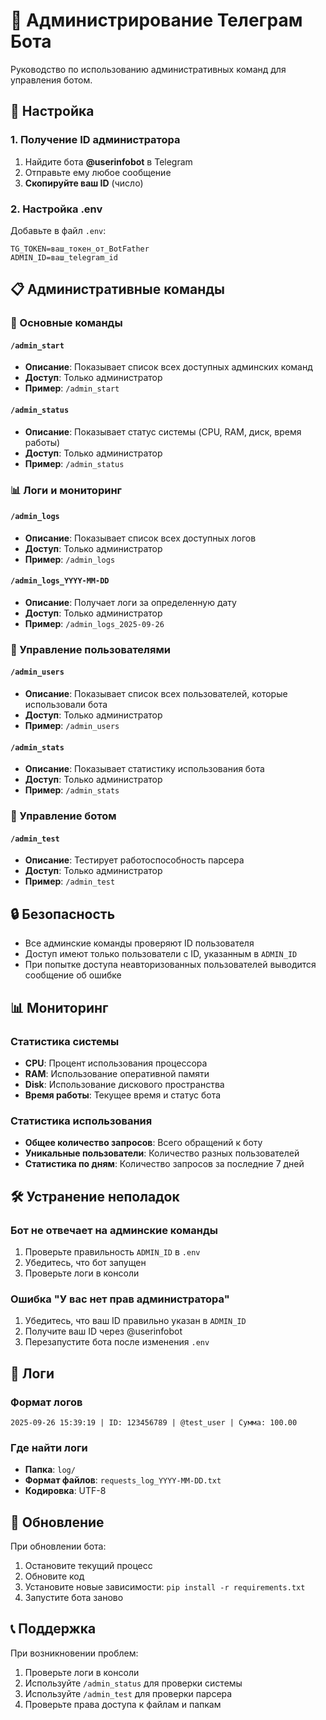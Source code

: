 # 🔧 Администрирование Телеграм Бота

Руководство по использованию административных команд для управления ботом.

## 🚀 Настройка

### 1. Получение ID администратора
1. Найдите бота **@userinfobot** в Telegram
2. Отправьте ему любое сообщение
3. **Скопируйте ваш ID** (число)

### 2. Настройка .env
Добавьте в файл `.env`:
```.env
TG_TOKEN=ваш_токен_от_BotFather
ADMIN_ID=ваш_telegram_id
```

## 📋 Административные команды

### 🔧 Основные команды

#### `/admin_start`
- **Описание**: Показывает список всех доступных админских команд
- **Доступ**: Только администратор
- **Пример**: `/admin_start`

#### `/admin_status`
- **Описание**: Показывает статус системы (CPU, RAM, диск, время работы)
- **Доступ**: Только администратор
- **Пример**: `/admin_status`

### 📊 Логи и мониторинг

#### `/admin_logs`
- **Описание**: Показывает список всех доступных логов
- **Доступ**: Только администратор
- **Пример**: `/admin_logs`

#### `/admin_logs_YYYY-MM-DD`
- **Описание**: Получает логи за определенную дату
- **Доступ**: Только администратор
- **Пример**: `/admin_logs_2025-09-26`

### 👥 Управление пользователями

#### `/admin_users`
- **Описание**: Показывает список всех пользователей, которые использовали бота
- **Доступ**: Только администратор
- **Пример**: `/admin_users`

#### `/admin_stats`
- **Описание**: Показывает статистику использования бота
- **Доступ**: Только администратор
- **Пример**: `/admin_stats`

### 🔄 Управление ботом

#### `/admin_test`
- **Описание**: Тестирует работоспособность парсера
- **Доступ**: Только администратор
- **Пример**: `/admin_test`


## 🔒 Безопасность

- Все админские команды проверяют ID пользователя
- Доступ имеют только пользователи с ID, указанным в `ADMIN_ID`
- При попытке доступа неавторизованных пользователей выводится сообщение об ошибке

## 📊 Мониторинг

### Статистика системы
- **CPU**: Процент использования процессора
- **RAM**: Использование оперативной памяти
- **Disk**: Использование дискового пространства
- **Время работы**: Текущее время и статус бота

### Статистика использования
- **Общее количество запросов**: Всего обращений к боту
- **Уникальные пользователи**: Количество разных пользователей
- **Статистика по дням**: Количество запросов за последние 7 дней

## 🛠️ Устранение неполадок

### Бот не отвечает на админские команды
1. Проверьте правильность `ADMIN_ID` в `.env`
2. Убедитесь, что бот запущен
3. Проверьте логи в консоли

### Ошибка "У вас нет прав администратора"
1. Убедитесь, что ваш ID правильно указан в `ADMIN_ID`
2. Получите ваш ID через @userinfobot
3. Перезапустите бота после изменения `.env`


## 📝 Логи

### Формат логов
```
2025-09-26 15:39:19 | ID: 123456789 | @test_user | Сумма: 100.00
```

### Где найти логи
- **Папка**: `log/`
- **Формат файлов**: `requests_log_YYYY-MM-DD.txt`
- **Кодировка**: UTF-8

## 🔄 Обновление

При обновлении бота:
1. Остановите текущий процесс
2. Обновите код
3. Установите новые зависимости: `pip install -r requirements.txt`
4. Запустите бота заново

## 📞 Поддержка

При возникновении проблем:
1. Проверьте логи в консоли
2. Используйте `/admin_status` для проверки системы
3. Используйте `/admin_test` для проверки парсера
4. Проверьте права доступа к файлам и папкам

